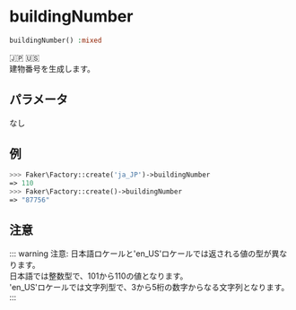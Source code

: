 # buildingNumber
```php
buildingNumber() :mixed
```
:jp: :us:  
建物番号を生成します。  
  
## パラメータ
なし
  
## 例
```php
>>> Faker\Factory::create('ja_JP')->buildingNumber
=> 110
>>> Faker\Factory::create()->buildingNumber
=> "87756"
```

## 注意
::: warning 注意:
日本語ロケールと'en_US'ロケールでは返される値の型が異なります。  
日本語では整数型で、101から110の値となります。  
'en_US'ロケールでは文字列型で、3から5桁の数字からなる文字列となります。
:::